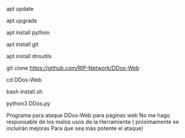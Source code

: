 apt update

apt upgrade

apt install python

apt install git

apt install dnsutils

git clone https://github.com/RIP-Network/DDos-Web

cd DDos-Web

bash install.sh

python3 DDos.py

Programa para ataque DDos-Web para páginas web
No me hago responsable de los malos usos de la
Herramienta ( próximamente se incluirán mejoras 
Para que sea más potente el ataque)

